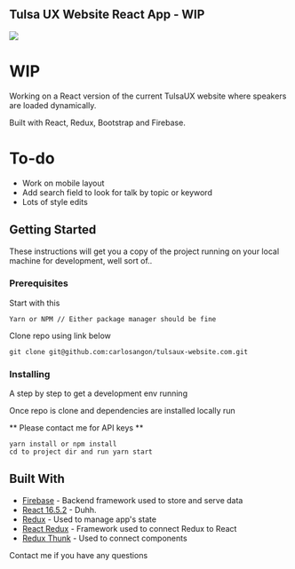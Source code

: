 ## Tulsa UX Website React App - WIP

<img src="http://carlos.angon.me/github/tulsa_ux_wip.png"/>

# WIP
Working on a React version of the current TulsaUX website where speakers are loaded dynamically.

Built with React, Redux, Bootstrap and Firebase.

# To-do
- Work on mobile layout
- Add search field to look for talk by topic or keyword
- Lots of style edits


## Getting Started

These instructions will get you a copy of the project running on your local machine for development, well sort of..

### Prerequisites

Start with this

```
Yarn or NPM // Either package manager should be fine
```

Clone repo using link below

```
git clone git@github.com:carlosangon/tulsaux-website.com.git
```

### Installing

A step by step to get a development env running

Once repo is clone and dependencies are installed locally run

** Please contact me for API keys **

```
yarn install or npm install
cd to project dir and run yarn start

```

## Built With

* [Firebase](https://firebase.google.com/) - Backend framework used to store and serve data
* [React 16.5.2](https://github.com/facebook/react/releases) - Duhh.
* [Redux](https://redux.js.org/) - Used to manage app's state
* [React Redux](https://github.com/reduxjs/react-redux) - Framework used to connect Redux to React
* [Redux Thunk](https://github.com/reduxjs/redux-thunk) - Used to connect components 


Contact me if you have any questions

